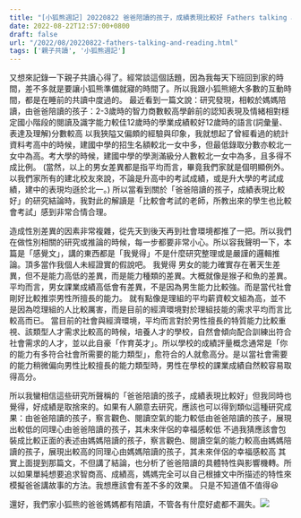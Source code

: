 ```yaml
---
title: "[小狐熊週記] 20220822 爸爸陪讀的孩子，成績表現比較好 Fathers talking and reading with their 3-year-olds during shared bookreading"
date: 2022-08-22T12:57:00+0800
draft: false
url: "/2022/08/20220822-fathers-talking-and-reading.html"
tags: ['親子共讀', '小狐熊週記']
---
```



又想來記錄一下親子共讀心得了。經常談這個話題，因為我每天下班回到家的時間，差不多就是要讓小狐熊準備就寢的時間了。所以我跟小狐熊絕大多數的互動時間，都是在睡前的共讀中度過的。
最近看到一篇文說：研究發現，相較於媽媽陪讀，由爸爸陪讀的孩子：2-3歲時的智力商數較高學齡前的認知表現及情緒相對穩定國小階段的閱讀及識字能力較佳12歲時的學業成績較好12歲時的語言(詞彙量、表達及理解)分數較高
以我狹隘又偏頗的經驗與印象，我就想起了曾經看過的統計資料考高中的時候，建國中學的招生名額較北一女中多，但最低錄取分數亦較北一女中為高。考大學的時候，建國中學的學測滿級分人數較北一女中為多，且多得不成比例。
(當然，以上的男女差異都是指平均而言，畢竟我們家就是個明顯例外。以我們家所有的建北校友來說，不論是升高中的考試成績，或是升大學的考試成績，建中的表現均遜於北一。)
所以當看到關於「爸爸陪讀的孩子，成績表現比較好」的研究結論時，我對此的解讀是「比較會考試的老師，所教出來的學生也比較會考試」感到非常合情合理。

造成性別差異的因素非常複雜，從先天到後天再到社會環境都推了一把。所以我們在做性別相關的研究或推論的時候，每一步都要非常小心。所以容我聲明一下，本篇是「感覺文」，講的東西都是「我覺得」不是什麼研究整理或是嚴謹的邏輯推論。頂多當作我個人未經證實的假說吧。
我覺得 男女的能力確實存在著天生差異，但不是能力高低的差異，而是能力種類的差異。大概就像是猴子和魚的差異。平均而言，男女課業成績高低會有差異，不是因為男生能力比較強。而是當代社會剛好比較推崇男性所擅長的能力。
就有點像是理組的平均薪資較文組為高，並不是因為唸理組的人比較厲害，而是目前的經濟環境對於理組技能的需求平均而言比較高而已。
當目前的社會與經濟環境，平均而言對於男性擅長的特質能力比較重視、該類型人才需求比較高的時候，培養人才的學校，自然會傾向配合訓練出符合社會需求的人才，並以此自豪「作育英才」。所以學校的成績評量概念通常是「你的能力有多符合社會所需要的能力類型」，愈符合的人就愈高分。是以當社會需要的能力稍微偏向男性比較擅長的能力類型時，男性在學校的課業成績自然較容易取得高分。

所以我蠻相信這些研究所聲稱的「爸爸陪讀的孩子，成績表現比較好」但我同時也覺得，好成績是取捨來的。如果有人願意去研究，應該也可以得到類似這種研究成果：由爸爸陪讀的孩子，察言觀色、閱讀空氣的能力較低由爸爸陪讀的孩子，展現出較低的同理心由爸爸陪讀的孩子，其未來伴侶的幸福感較低
不過我猜應該會包裝成比較正面的表述由媽媽陪讀的孩子，察言觀色、閱讀空氣的能力較高由媽媽陪讀的孩子，展現出較高的同理心由媽媽陪讀的孩子，其未來伴侶的幸福感較高
其實上面提到那篇文，不但講了結論，也分析了爸爸陪讀的具體特性與影響機轉。所以如果單純想要追求智商高、成績高，媽媽完全可以自己根據文中所描述的特性來模擬爸爸講故事的方法。我想應該會有差不多的效果。
只是不知道值不值得😆

還好，我們家小狐熊的爸爸媽媽都有陪讀，不管各有什麼好處都不漏失。![](https://blogger.googleusercontent.com/img/a/AVvXsEgVzMK1-gST17wZ1BRjXSbUXq98XfwXKUyfaug9pz1qyNdGMenr2FlKUux7FnjVcoHGLeect1l9FzV9ZSnz5HpPaBcJ-_OPJgHWAyAZ2C2DH9aCFZivrnMJuoAQhwoKlnnmiuSdiUJGMYl3L72-40gQwjHUvpeYTiZ8KitmRsbFdcpYCi5DOZZ7910n)



